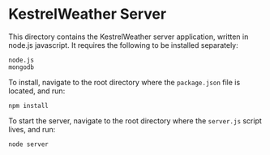 KestrelWeather Server
=====================

This directory contains the KestrelWeather server application, written in node.js javascript. It requires the following to be installed separately:

	node.js
	mongodb

To install, navigate to the root directory where the `package.json` file is located, and run:

	npm install

To start the server, navigate to the root directory where the `server.js` script lives, and run:

	node server
